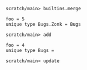 ```ucm:hide
scratch/main> builtins.merge
```

```unison
foo = 5
unique type Bugs.Zonk = Bugs
```

```ucm
scratch/main> add
```

```unison
foo = 4
unique type Bugs =
```

```ucm
scratch/main> update
```

